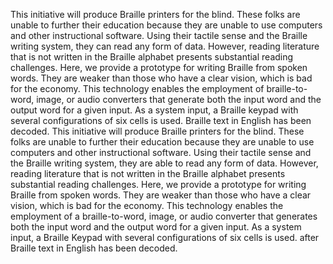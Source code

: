 This initiative will produce Braille printers for the blind. These folks are unable to further their education because they are unable to use computers and other instructional software. Using their tactile sense and the Braille writing system, they can read any form of data. However, reading literature that is not written in the Braille alphabet presents substantial reading challenges. Here, we provide a prototype for writing Braille from spoken words. They are weaker than those who have a clear vision, which is bad for the economy. This technology enables the employment of braille-to-word, image, or audio converters that generate both the input word and the output word for a given input. As a system input, a Braille keypad with several configurations of six cells is used. Braille text in English has been decoded. This initiative will produce Braille printers for the blind. These folks are unable to further their education because they are unable to use computers and other instructional software. Using their tactile sense and the Braille writing system, they are able to read any form of data. However, reading literature that is not written in the Braille alphabet presents substantial reading challenges. Here, we provide a prototype for writing Braille from spoken words. They are weaker than those who have a clear vision, which is bad for the economy. This technology enables the employment of a braille-to-word, image, or audio converter that generates both the input word and the output word for a given input. As a system input, a Braille Keypad with several configurations of six cells is used. after Braille text in English has been decoded.
